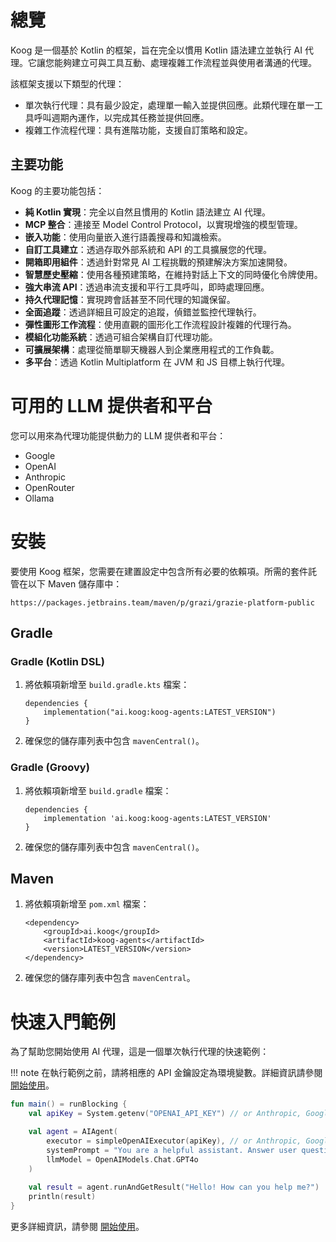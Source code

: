 # 總覽

Koog 是一個基於 Kotlin 的框架，旨在完全以慣用 Kotlin 語法建立並執行 AI 代理。它讓您能夠建立可與工具互動、處理複雜工作流程並與使用者溝通的代理。

該框架支援以下類型的代理：

*   單次執行代理：具有最少設定，處理單一輸入並提供回應。此類代理在單一工具呼叫週期內運作，以完成其任務並提供回應。
*   複雜工作流程代理：具有進階功能，支援自訂策略和設定。

## 主要功能

Koog 的主要功能包括：

-   **純 Kotlin 實現**：完全以自然且慣用的 Kotlin 語法建立 AI 代理。
-   **MCP 整合**：連接至 Model Control Protocol，以實現增強的模型管理。
-   **嵌入功能**：使用向量嵌入進行語義搜尋和知識檢索。
-   **自訂工具建立**：透過存取外部系統和 API 的工具擴展您的代理。
-   **開箱即用組件**：透過針對常見 AI 工程挑戰的預建解決方案加速開發。
-   **智慧歷史壓縮**：使用各種預建策略，在維持對話上下文的同時優化令牌使用。
-   **強大串流 API**：透過串流支援和平行工具呼叫，即時處理回應。
-   **持久代理記憶**：實現跨會話甚至不同代理的知識保留。
-   **全面追蹤**：透過詳細且可設定的追蹤，偵錯並監控代理執行。
-   **彈性圖形工作流程**：使用直觀的圖形化工作流程設計複雜的代理行為。
-   **模組化功能系統**：透過可組合架構自訂代理功能。
-   **可擴展架構**：處理從簡單聊天機器人到企業應用程式的工作負載。
-   **多平台**：透過 Kotlin Multiplatform 在 JVM 和 JS 目標上執行代理。

# 可用的 LLM 提供者和平台

您可以用來為代理功能提供動力的 LLM 提供者和平台：

-   Google
-   OpenAI
-   Anthropic
-   OpenRouter
-   Ollama

# 安裝

要使用 Koog 框架，您需要在建置設定中包含所有必要的依賴項。所需的套件託管在以下 Maven 儲存庫中：

```
https://packages.jetbrains.team/maven/p/grazi/grazie-platform-public
```

## Gradle

### Gradle (Kotlin DSL)

1.  將依賴項新增至 `build.gradle.kts` 檔案：

    ```
    dependencies {
        implementation("ai.koog:koog-agents:LATEST_VERSION")
    }
    ```

2.  確保您的儲存庫列表中包含 `mavenCentral()`。

### Gradle (Groovy)

1.  將依賴項新增至 `build.gradle` 檔案：

    ```
    dependencies {
        implementation 'ai.koog:koog-agents:LATEST_VERSION'
    }
    ```

2.  確保您的儲存庫列表中包含 `mavenCentral()`。

## Maven

1.  將依賴項新增至 `pom.xml` 檔案：

    ```
    <dependency>
        <groupId>ai.koog</groupId>
        <artifactId>koog-agents</artifactId>
        <version>LATEST_VERSION</version>
    </dependency>
    ```

2.  確保您的儲存庫列表中包含 `mavenCentral`。

# 快速入門範例

為了幫助您開始使用 AI 代理，這是一個單次執行代理的快速範例：

!!! note
    在執行範例之前，請將相應的 API 金鑰設定為環境變數。詳細資訊請參閱 [開始使用](single-run-agents.md)。

```kotlin
fun main() = runBlocking {
    val apiKey = System.getenv("OPENAI_API_KEY") // or Anthropic, Google, OpenRouter, etc.

    val agent = AIAgent(
        executor = simpleOpenAIExecutor(apiKey), // or Anthropic, Google, OpenRouter, etc.
        systemPrompt = "You are a helpful assistant. Answer user questions concisely.",
        llmModel = OpenAIModels.Chat.GPT4o
    )
    
    val result = agent.runAndGetResult("Hello! How can you help me?")
    println(result)
}
```
更多詳細資訊，請參閱 [開始使用](single-run-agents.md)。